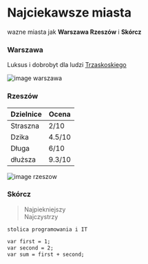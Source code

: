 # Najciekawsze miasta
wazne miasta jak **Warszawa Rzeszów** i **Skórcz**

### Warszawa
Luksus i dobrobyt dla ludzi
[Trzaskoskiego](https://um.warszawa.pl)

![image warszawa](https://encrypted-tbn0.gstatic.com/images?q=tbn:ANd9GcRxpGRkWa9n7ydOqHz_JEv-TlRaA5JwsMJM4A&s)

### Rzeszów
Dzielnice|Ocena 
-|-
Straszna | 2/10
Dzika | 4.5/10
Długa  | 6/10
dłuższa | 9.3/10

![image rzeszow](https://encrypted-tbn0.gstatic.com/images?q=tbn:ANd9GcT2SBwmZpenT1e16fj-QVf4SiHdfENUEY1s5w&s)

### Skórcz
> Najpiekniejszy<br> 
> Najczystrzy

```
stolica programowania i IT
```

 ```markdown
var first = 1;
var second = 2;
var sum = first + second;
```
